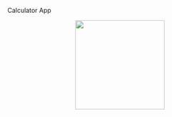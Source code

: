 
Calculator App



<p align="center">
  <img src="https://github.com/auriorajaa/CalculatorApp/assets/108510729/e312f5c9-1a61-48c7-9158-54edf3ed425e" width="200">
</p>

